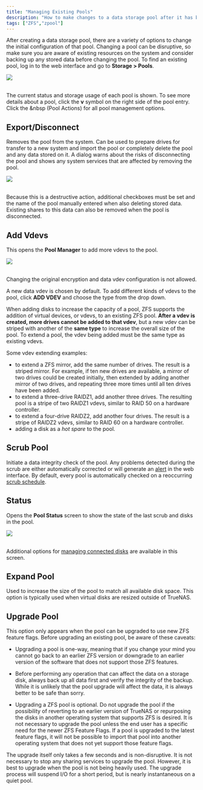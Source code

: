 ```yaml
---
title: "Managing Existing Pools"
description: "How to make changes to a data storage pool after it has been created."
tags: ["ZFS","zpool"]
---
```


After creating a data storage pool, there are a variety of options to change the initial configuration of that pool.
Changing a pool can be disruptive, so make sure you are aware of existing resources on the system and consider backing up any stored data before changing the pool.
To find an existing pool, log in to the web interface and go to **Storage > Pools**.

<img src="/images/PoolsList.png">
<br><br>

The current status and storage usage of each pool is shown.
To see more details about a pool, click the **v** symbol on the right side of the pool entry.
Click the <i class="fas fa-cog" aria-hidden="true" title="Settings"></i>&nbsp (Pool Actions) for all pool management options.

## Export/Disconnect

Removes the pool from the system.
Can be used to prepare drives for transfer to a new system and import the pool or completely delete the pool and any data stored on it.
A dialog warns about the risks of disconnecting the pool and shows any system services that are affected by removing the pool.

<img src="/images/PoolExportExample.png">
<br><br>

Because this is a destructive action, additional checkboxes must be set and the name of the pool manually entered when also deleting stored data.
Existing shares to this data can also be removed when the pool is disconnected.

## Add Vdevs

This opens the **Pool Manager** to add more vdevs to the pool.

<img src="/images/AddVdevManager.png">
<br><br>

Changing the original encryption and data vdev configuration is not allowed.

A new data vdev is chosen by default.
To add different kinds of vdevs to the pool, click **ADD VDEV** and choose the type from the drop down.

When adding disks to increase the capacity of a pool, ZFS supports the addition of virtual devices, or vdevs, to an existing ZFS pool.
**After a vdev is created, more drives cannot be added to that vdev**, but a new vdev can be striped with another of the **same type** to increase the overall size of the pool.
To extend a pool, the vdev being added must be the same type as existing vdevs.

Some vdev extending examples:

+ to extend a ZFS mirror, add the same number of drives. The result is a striped mirror. For example, if ten new drives are available, a mirror of two drives could be created initially, then extended by adding another mirror of two drives, and repeating three more times until all ten drives have been added.
+ to extend a three-drive RAIDZ1, add another three drives. The resulting pool is a stripe of two RAIDZ1 vdevs, similar to RAID 50 on a hardware controller.
+ to extend a four-drive RAIDZ2, add another four drives. The result is a stripe of RAIDZ2 vdevs, similar to RAID 60 on a hardware controller.
+ adding a disk as a *hot spare* to the pool.

## Scrub Pool

Initiate a data integrity check of the pool.
Any problems detected during the scrub are either automatically corrected or will generate an [alert](/hub/initial-setup/system-alerts/) in the web interface.
By default, every pool is automatically checked on a reoccurring [scrub schedule](/hub/tasks/scheduled/scrub/).

## Status

Opens the **Pool Status** screen to show the state of the last scrub and disks in the pool.

<img src="/images/PoolStatus.png">
<br><br>

Additional options for [managing connected disks](/hub/tasks/advanced/disk-replace/) are available in this screen.

## Expand Pool

Used to increase the size of the pool to match all available disk space.
This option is typically used when virtual disks are resized outside of TrueNAS.

## Upgrade Pool

This option only appears when the pool can be upgraded to use new ZFS feature flags.
Before upgrading an existing pool, be aware of these caveats:

- Upgrading a pool is one-way, meaning that if you change your mind you cannot go back to an earlier ZFS version or downgrade to an earlier version of the software that does not support those ZFS features.

- Before performing any operation that can affect the data on a storage disk, always back up all data first and verify the integrity of the backup. While it is unlikely that the pool upgrade will affect the data, it is always better to be safe than sorry.

- Upgrading a ZFS pool is optional. Do not upgrade the pool if the possibility of reverting to an earlier version of TrueNAS or repurposing the disks in another operating system that supports ZFS is desired. It is not necessary to upgrade the pool unless the end user has a specific need for the newer ZFS Feature Flags. If a pool is upgraded to the latest feature flags, it will not be possible to import that pool into another operating system that does not yet support those feature flags.

The upgrade itself only takes a few seconds and is non-disruptive.
It is not necessary to stop any sharing services to upgrade the pool.
However, it is best to upgrade when the pool is not being heavily used.
The upgrade process will suspend I/O for a short period, but is nearly instantaneous on a quiet pool.
